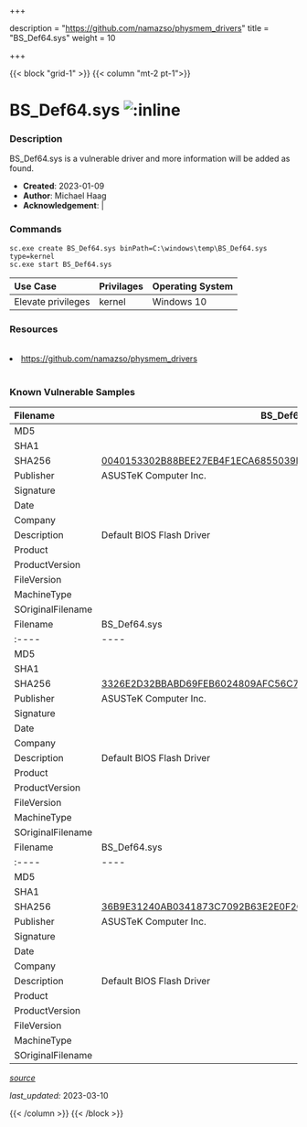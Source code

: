 +++

description = "https://github.com/namazso/physmem_drivers"
title = "BS_Def64.sys"
weight = 10

+++


{{< block "grid-1" >}}
{{< column "mt-2 pt-1">}}


# BS_Def64.sys ![:inline](/images/twitter_verified.png) 


### Description

BS_Def64.sys is a vulnerable driver and more information will be added as found.

- **Created**: 2023-01-09
- **Author**: Michael Haag
- **Acknowledgement**:  | [](https://twitter.com/)

### Commands

```
sc.exe create BS_Def64.sys binPath=C:\windows\temp\BS_Def64.sys type=kernel
sc.exe start BS_Def64.sys
```

| Use Case | Privilages | Operating System | 
|:---- | ---- | ---- |
| Elevate privileges | kernel | Windows 10 |

### Resources
<br>
<li><a href=" https://github.com/namazso/physmem_drivers"> https://github.com/namazso/physmem_drivers</a></li>
<br>

### Known Vulnerable Samples

| Filename | BS_Def64.sys |
|:---- | ---- | 
| MD5 | <a href="https://www.virustotal.com/gui/file/"></a> |
| SHA1 | <a href="https://www.virustotal.com/gui/file/"></a> |
| SHA256 | <a href="https://www.virustotal.com/gui/file/0040153302B88BEE27EB4F1ECA6855039E1A057370F5E8C615724FA5215BADA3">0040153302B88BEE27EB4F1ECA6855039E1A057370F5E8C615724FA5215BADA3</a> |
| Publisher | ASUSTeK Computer Inc. |
| Signature |  |
| Date |  |
| Company |  |
| Description | Default BIOS Flash Driver |
| Product |  |
| ProductVersion |  |
| FileVersion |  |
| MachineType |  |
| SOriginalFilename |  |
| Filename | BS_Def64.sys |
|:---- | ---- | 
| MD5 | <a href="https://www.virustotal.com/gui/file/"></a> |
| SHA1 | <a href="https://www.virustotal.com/gui/file/"></a> |
| SHA256 | <a href="https://www.virustotal.com/gui/file/3326E2D32BBABD69FEB6024809AFC56C7E39241EBE70A53728C77E80995422A5">3326E2D32BBABD69FEB6024809AFC56C7E39241EBE70A53728C77E80995422A5</a> |
| Publisher | ASUSTeK Computer Inc. |
| Signature |  |
| Date |  |
| Company |  |
| Description | Default BIOS Flash Driver |
| Product |  |
| ProductVersion |  |
| FileVersion |  |
| MachineType |  |
| SOriginalFilename |  |
| Filename | BS_Def64.sys |
|:---- | ---- | 
| MD5 | <a href="https://www.virustotal.com/gui/file/"></a> |
| SHA1 | <a href="https://www.virustotal.com/gui/file/"></a> |
| SHA256 | <a href="https://www.virustotal.com/gui/file/36B9E31240AB0341873C7092B63E2E0F2CAB2962EBF9B25271C3A1216B7669EB">36B9E31240AB0341873C7092B63E2E0F2CAB2962EBF9B25271C3A1216B7669EB</a> |
| Publisher | ASUSTeK Computer Inc. |
| Signature |  |
| Date |  |
| Company |  |
| Description | Default BIOS Flash Driver |
| Product |  |
| ProductVersion |  |
| FileVersion |  |
| MachineType |  |
| SOriginalFilename |  |



[*source*](https://github.com/magicsword-io/LOLDrivers/tree/main/yaml/bs_def64.sys.yml)

*last_updated:* 2023-03-10








{{< /column >}}
{{< /block >}}
